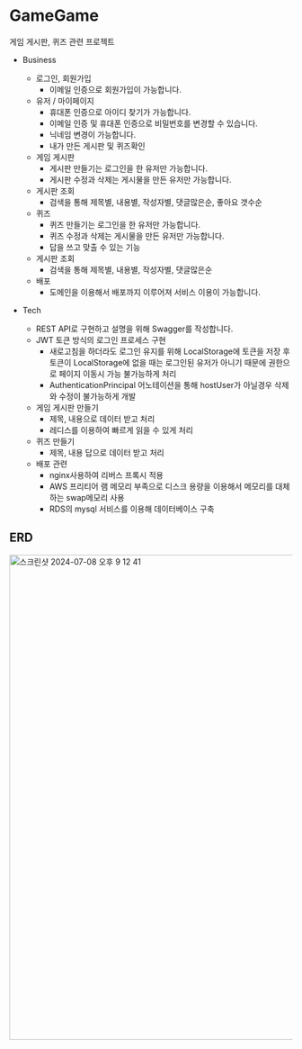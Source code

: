 # GameGame

게임 게시판, 퀴즈 관련 프로젝트

- Business
    - 로그인, 회원가입
        - 이메일 인증으로 회원가입이 가능합니다.
    - 유저 / 마이페이지
        - 휴대폰 인증으로 아이디 찾기가 가능합니다.
        - 이메일 인증 및 휴대폰 인증으로 비밀번호를 변경할 수 있습니다.
        - 닉네임 변경이 가능합니다.
        - 내가 만든 게시판 및 퀴즈확인
    - 게임 게시판
        - 게시판 만들기는 로그인을 한 유저만 가능합니다.
        - 게시판 수정과 삭제는 게시물을 만든 유저만 가능합니다.
    - 게시판 조회
        - 검색을 통해 제목별, 내용별, 작성자별, 댓글많은순, 좋아요 갯수순
    - 퀴즈
        - 퀴즈 만들기는 로그인을 한 유저만 가능합니다.
        - 퀴즈 수정과 삭제는 게시물을 만든 유저만 가능합니다.
        - 답을 쓰고 맞출 수 있는 기능
    - 게시판 조회
        - 검색을 통해 제목별, 내용별, 작성자별, 댓글많은순
    - 배포
        - 도메인을 이용해서 배포까지 이루어져 서비스 이용이 가능합니다.
    
- Tech
    - REST API로 구현하고 설명을 위해 Swagger를 작성합니다.
    - JWT 토큰 방식의 로그인 프로세스 구현
        - 새로고침을 하더라도 로그인 유지를 위해 LocalStorage에 토큰을 저장 후 토큰이 LocalStorage에 없을 때는 로그인된 유저가 아니기 때문에 권한으로 페이지 이동시 가능 불가능하게 처리
        - AuthenticationPrincipal 어노테이션을 통해 hostUser가 아닐경우 삭제와 수정이 불가능하게 개발
    - 게임 게시판 만들기
        - 제목, 내용으로 데이터 받고 처리
        - 레디스를 이용하여 빠르게 읽을 수 있게 처리
    - 퀴즈 만들기
        - 제목, 내용 답으로 데이터 받고 처리
    - 배포 관련
        - nginx사용하여 리버스 프록시 적용
        - AWS 프리티어 램 메모리 부족으로  디스크 용량을 이용해서 메모리를 대체하는 swap메모리 사용
        - RDS의 mysql 서비스를 이용해 데이터베이스 구축

## ERD
<img width="862" alt="스크린샷 2024-07-08 오후 9 12 41" src="https://github.com/bongbongbon/GameGame/assets/106155992/438a3a58-9350-4f29-84b2-b8536f8be6db">
